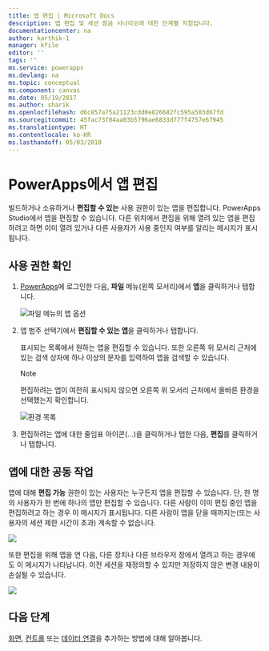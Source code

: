 ```yaml
---
title: 앱 편집 | Microsoft Docs
description: 앱 편집 및 세션 잠금 시나리오에 대한 단계별 지침입니다.
documentationcenter: na
author: karthik-1
manager: kfile
editor: ''
tags: ''
ms.service: powerapps
ms.devlang: na
ms.topic: conceptual
ms.component: canvas
ms.date: 05/19/2017
ms.author: sharik
ms.openlocfilehash: d6c857a75a21123cdd0e826682fc595a503d67fd
ms.sourcegitcommit: 45fac73f04aa03b5796ae6833d777f4757e67945
ms.translationtype: HT
ms.contentlocale: ko-KR
ms.lasthandoff: 05/03/2018
---
```

# <a name="edit-an-app-in-powerapps"></a>PowerApps에서 앱 편집
빌드하거나 소유하거나 **편집할 수 있는** 사용 권한이 있는 앱을 편집합니다. PowerApps Studio에서 앱을 편집할 수 있습니다. 다른 위치에서 편집을 위해 열려 있는 앱을 편집하려고 하면 이미 열려 있거나 다른 사용자가 사용 중인지 여부를 알리는 메시지가 표시됩니다.

## <a name="verify-your-permissions"></a>사용 권한 확인
1. [PowerApps](https://web.powerapps.com)에 로그인한 다음, **파일** 메뉴(왼쪽 모서리)에서 **앱**을 클릭하거나 탭합니다.
   
    ![파일 메뉴의 앱 옵션](./media/edit-app/file-apps.png)

2. 앱 범주 선택기에서 **편집할 수 있는 앱**을 클릭하거나 탭합니다.

    표시되는 목록에서 원하는 앱을 편집할 수 있습니다. 또한 오른쪽 위 모서리 근처에 있는 검색 상자에 하나 이상의 문자를 입력하여 앱을 검색할 수 있습니다.

    > [!NOTE]
    > 편집하려는 앱이 여전히 표시되지 않으면 오른쪽 위 모서리 근처에서 올바른 환경을 선택했는지 확인합니다.
   
    ![환경 목록](./media/edit-app/environment-list.png)

1. 편집하려는 앱에 대한 줄임표 아이콘(...)을 클릭하거나 탭한 다음, **편집**를 클릭하거나 탭합니다.

## <a name="collaborate-on-an-app"></a>앱에 대한 공동 작업
앱에 대해 **편집 가능** 권한이 있는 사용자는 누구든지 앱을 편집할 수 있습니다. 단, 한 명의 사용자가 한 번에 하나의 앱만 편집할 수 있습니다. 다른 사람이 이미 편집 중인 앱을 편집하려고 하는 경우 이 메시지가 표시됩니다. 다른 사람이 앱을 닫을 때까지는(또는 사용자의 세션 제한 시간이 초과) 계속할 수 없습니다.

![](./media/edit-app/applock-otheruser.png)

또한 편집을 위해 앱을 연 다음, 다른 장치나 다른 브라우저 창에서 열려고 하는 경우에도 이 메시지가 나타납니다. 이전 세션을 재정의할 수 있지만 저장하지 않은 변경 내용이 손실될 수 있습니다.

![](./media/edit-app/applock-selfuser.png)

## <a name="next-steps"></a>다음 단계
[화면](add-screen-context-variables.md), [컨트롤](add-configure-controls.md) 또는 [데이터 연결](add-data-connection.md)을 추가하는 방법에 대해 알아봅니다.

